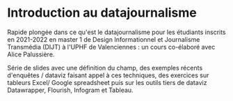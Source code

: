 # Introduction au datajournalisme

Rapide plongée dans ce qu'est le datajournalisme pour les étudiants inscrits en 2021-2022 en master 1 de Design Informationnel et Journalisme Transmédia (DIJT) à l'UPHF de Valenciennes : un cours co-élaboré avec Alice Palussière.

Série de slides avec une définition du champ, des exemples récents d'enquêtes / dataviz faisant appel à ces techniques, des exercices sur tableurs Excel/ Google spreadsheet puis sur les outils tiers de dataviz Datawrapper, Flourish, Infogram et Tableau.
